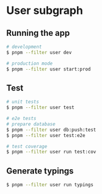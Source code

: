 # User subgraph

## Running the app

```bash
# development
$ pnpm --filter user dev

# production mode
$ pnpm --filter user start:prod
```

## Test

```bash
# unit tests
$ pnpm --filter user test

# e2e tests
# prepare database
$ pnpm --filter user db:push:test
$ pnpm --filter user test:e2e

# test coverage
$ pnpm --filter user run test:cov
```

## Generate typings

```bash
$ pnpm --filter user run typings
```
